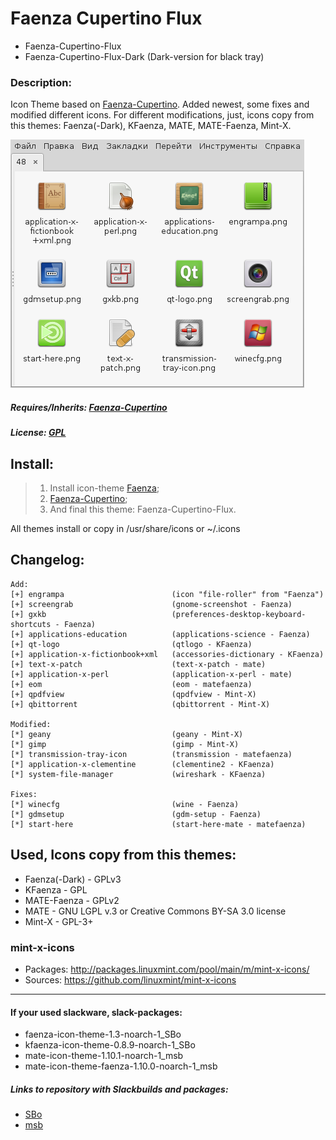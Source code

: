 # Faenza Cupertino Flux
* Faenza-Cupertino-Flux
* Faenza-Cupertino-Flux-Dark (Dark-version for black tray)

### Description: 
Icon Theme based on [Faenza-Cupertino](http://gnome-look.org/content/show.php?content=129008). Added newest, some fixes and modified different icons. For different modifications, just, icons copy from this themes: Faenza(-Dark), KFaenza, MATE, MATE-Faenza, Mint-X.

![](https://raw.githubusercontent.com/slacknk/themes/master/icon/faenza-cupertino-flux/files/150806.png)

##### Requires/Inherits: [Faenza-Cupertino](http://gnome-look.org/content/show.php?content=129008)

##### License: [GPL](http://www.gnu.org/licenses/gpl.html)

## Install:
> 1. Install icon-theme [Faenza](http://gnome-look.org/content/show.php?content=128143);
> 2. [Faenza-Cupertino](http://gnome-look.org/content/show.php?content=129008);
> 3. And final this theme: Faenza-Cupertino-Flux.

All themes install or copy in /usr/share/icons or ~/.icons

## Changelog:
 
    Add:
    [+] engrampa 						(icon "file-roller" from "Faenza")
    [+] screengrab 						(gnome-screenshot - Faenza)
    [+] gxkb 							(preferences-desktop-keyboard-shortcuts - Faenza)
    [+] applications-education 			(applications-science - Faenza)
    [+] qt-logo 						(qtlogo - KFaenza)
    [+] application-x-fictionbook+xml 	(accessories-dictionary - KFaenza)
    [+] text-x-patch 					(text-x-patch - mate)
    [+] application-x-perl 				(application-x-perl - mate)
    [+] eom 							(eom - matefaenza)
    [+] qpdfview 						(qpdfview - Mint-X)
    [+] qbittorrent 					(qbittorrent - Mint-X)
   
    Modified:
    [*] geany 							(geany - Mint-X)
    [*] gimp 							(gimp - Mint-X)
    [*] transmission-tray-icon 			(transmission - matefaenza)
    [*] application-x-clementine 		(clementine2 - KFaenza)
    [*] system-file-manager 			(wireshark - KFaenza)
 
    Fixes:
    [*] winecfg 						(wine - Faenza)
    [*] gdmsetup 						(gdm-setup - Faenza)
    [*] start-here 						(start-here-mate - matefaenza)

## Used, Icons copy from this themes: 
* Faenza(-Dark) - GPLv3
* KFaenza 		- GPL
* MATE-Faenza 	- GPLv2
* MATE 			- GNU LGPL v.3 or Creative Commons BY-SA 3.0 license
* Mint-X 		- GPL-3+

###  mint-x-icons
* Packages: http://packages.linuxmint.com/pool/main/m/mint-x-icons/
* Sources: 	https://github.com/linuxmint/mint-x-icons

***

#### If your used slackware, slack-packages:
- faenza-icon-theme-1.3-noarch-1_SBo
- kfaenza-icon-theme-0.8.9-noarch-1_SBo
- mate-icon-theme-1.10.1-noarch-1_msb
- mate-icon-theme-faenza-1.10.0-noarch-1_msb

##### Links to repository with Slackbuilds and packages:
- [SBo](http://slackbuilds.org/result/?search=faenza-icon-theme&sv=14.1)
- [msb](http://slackware.org.uk/msb/14.1/1.10/x86/)
